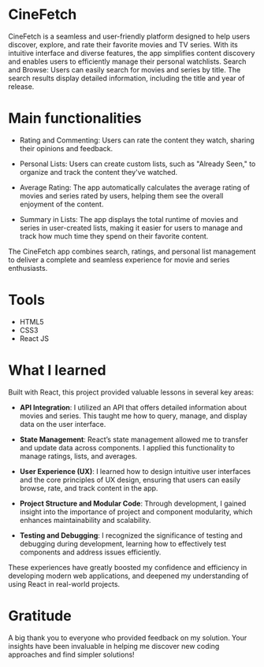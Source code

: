 # CineFetch
CineFetch is a seamless and user-friendly platform designed to help users discover, explore, and rate their favorite movies and TV series. With its intuitive interface and diverse features, the app simplifies content discovery and enables users to efficiently manage their personal watchlists.
Search and Browse: Users can easily search for movies and series by title. The search results display detailed information, including the title and year of release.

# Main functionalities
- Rating and Commenting: Users can rate the content they watch, sharing their opinions and feedback.

- Personal Lists: Users can create custom lists, such as "Already Seen," to organize and track the content they've watched.

- Average Rating: The app automatically calculates the average rating of movies and series rated by users, helping them see the overall enjoyment of the content.

- Summary in Lists: The app displays the total runtime of movies and series in user-created lists, making it easier for users to manage and track how much time they spend on their favorite content.

The CineFetch app combines search, ratings, and personal list management to deliver a complete and seamless experience for movie and series enthusiasts.

# Tools
- HTML5
- CSS3
- React JS

# What I learned
Built with React, this project provided valuable lessons in several key areas:

- **API Integration**: I utilized an API that offers detailed information about movies and series. This taught me how to query, manage, and display data on the user interface.
  
- **State Management**: React’s state management allowed me to transfer and update data across components. I applied this functionality to manage ratings, lists, and averages.

- **User Experience (UX)**: I learned how to design intuitive user interfaces and the core principles of UX design, ensuring that users can easily browse, rate, and track content in the app.

- **Project Structure and Modular Code**: Through development, I gained insight into the importance of project and component modularity, which enhances maintainability and scalability.

- **Testing and Debugging**: I recognized the significance of testing and debugging during development, learning how to effectively test components and address issues efficiently.

These experiences have greatly boosted my confidence and efficiency in developing modern web applications, and deepened my understanding of using React in real-world projects.

# Gratitude
A big thank you to everyone who provided feedback on my solution. Your insights have been invaluable in helping me discover new coding approaches and find simpler solutions!
